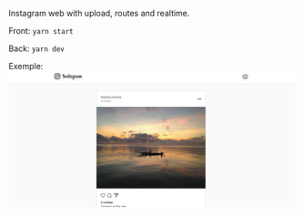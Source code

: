 Instagram web with upload, routes and realtime.

Front:
`yarn start`

Back:
`yarn dev`

Exemple:
![instagram](instaweb.png)
